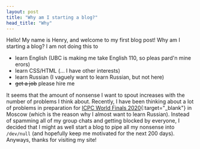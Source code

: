 ```yaml
---
layout: post
title: "Why am I starting a blog?"
head_title: "Why"
---
```


Hello! My name is Henry, and welcome to my first blog post! Why am I starting a blog? I am not doing
this to

- learn English (UBC is making me take English 110, so pleas pard'n mine erors)
- learn CSS/HTML (\.\.\. I have other interests)
- learn Russian (I vaguely want to learn Russian, but not here)
- ~~get a job~~ please hire me

It seems that the amount of nonsense I want to spout increases with the number of problems I think
about. Recently, I have been thinking about a lot of problems in preparation for [ICPC World Finals
2020][wf]{:target="_blank"} in Moscow (which is the reason why I almost want to learn Russian).
Instead of spamming all of my group chats and getting blocked by everyone, I decided that I might as
well start a blog to pipe all my nonsense into `/dev/null` (and hopefully keep me motivated for the
next 200 days). Anyways, thanks for visiting my site!

[wf]: https://icpc.baylor.edu/worldfinals/rules
